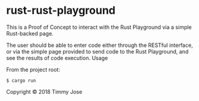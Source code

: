 # rust-rust-playground

This is a Proof of Concept to interact with the Rust Playground via a simple Rust-backed page.

The user should be able to enter code either through the RESTful interface, or via the simple page provided to send code to the Rust Playground, and see the results of code execution.
Usage

From the project root:

```
$ cargo run
```

Copyright © 2018 Timmy Jose

